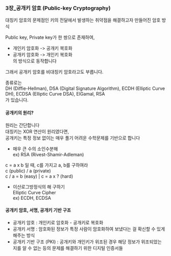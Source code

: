 ### 3장\_공개키 암호 (Public-key Cryptography)

대칭키 암호의 문제점인 키의 전달에서 발생하는 취약점을 해결하고자 만들어진 암호 방식 <br />

Public key, Private key가 한 쌍으로 존재하여, <br />

- 개인키 암호화 -> 공개키 복호화 <br />
- 공개키 암호화 -> 개인키 복호화 <br />
  의 방식으로 동작합니다

그래서 공개키 암호를 비대칭키 암호라고도 부릅니다.

종류로는 <br />
DH (Diffie-Hellman), DSA (Digital Signature Algorithm), ECDH (Elliptic Curve DH), ECDSA (Elliptic Curve DSA), ElGamal, RSA <br />
가 있습니다.

#### 공개키의 원리?

원리는 간단합니다 <br />
대칭키는 XOR 연산이 원리였다면, <br />
공개키는 특정 정보 없이는 매우 풀기 어려운 수학문제를 기반으로 합니다 <br />

- 매우 큰 수의 소인수분해 <br />
  ex) RSA (Rivest-Shamir-Adleman)

c = a x b 일 때, c를 가지고 a, b를 구하여라 <br />
c (public) / a (private) <br />
c / a = b (easy) | c = a x ? (hard) <br />

- 이산로그방정식의 해 구하기 <br />
  Elliptic Curve Cipher <br />
  ex) ECDH, ECDSA

#### 공개키 암호, 서명, 공개키 기반 구조

- 공개키 암호 : 개인키로 암호화 - 공개키로 복호화 <br />
- 공개키 서명 : 암호화된 정보가 특정 사람이 암호화하여 보냈다는 걸 확신할 수 있게 해주는 방식 <br />
- 공개키 기반 구조 (PKI) : 공개키와 개인키가 위조된 경우 해당 정보가 위조되었는 지를 알 수 없는 등의 문제를 해결하기 위한 디지털 인증서들
